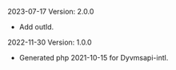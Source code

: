 2023-07-17 Version: 2.0.0
- Add outId.

2022-11-30 Version: 1.0.0
- Generated php 2021-10-15 for Dyvmsapi-intl.

